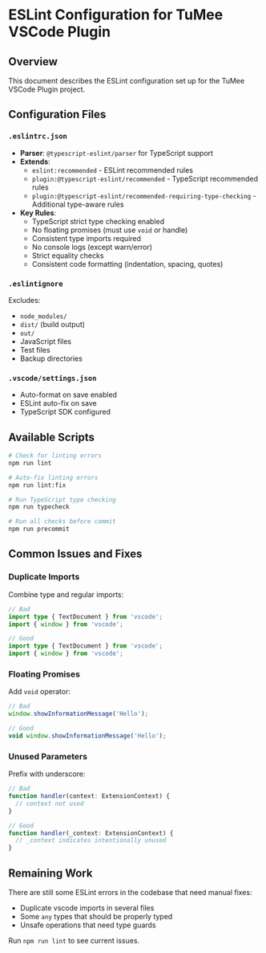 # ESLint Configuration for TuMee VSCode Plugin

## Overview

This document describes the ESLint configuration set up for the TuMee VSCode Plugin project.

## Configuration Files

### `.eslintrc.json`

- **Parser**: `@typescript-eslint/parser` for TypeScript support
- **Extends**:
  - `eslint:recommended` - ESLint recommended rules
  - `plugin:@typescript-eslint/recommended` - TypeScript recommended rules
  - `plugin:@typescript-eslint/recommended-requiring-type-checking` - Additional type-aware rules
- **Key Rules**:
  - TypeScript strict type checking enabled
  - No floating promises (must use `void` or handle)
  - Consistent type imports required
  - No console logs (except warn/error)
  - Strict equality checks
  - Consistent code formatting (indentation, spacing, quotes)

### `.eslintignore`

Excludes:

- `node_modules/`
- `dist/` (build output)
- `out/`
- JavaScript files
- Test files
- Backup directories

### `.vscode/settings.json`

- Auto-format on save enabled
- ESLint auto-fix on save
- TypeScript SDK configured

## Available Scripts

```bash
# Check for linting errors
npm run lint

# Auto-fix linting errors
npm run lint:fix

# Run TypeScript type checking
npm run typecheck

# Run all checks before commit
npm run precommit
```

## Common Issues and Fixes

### Duplicate Imports

Combine type and regular imports:

```typescript
// Bad
import type { TextDocument } from 'vscode';
import { window } from 'vscode';

// Good
import type { TextDocument } from 'vscode';
import { window } from 'vscode';
```

### Floating Promises

Add `void` operator:

```typescript
// Bad
window.showInformationMessage('Hello');

// Good
void window.showInformationMessage('Hello');
```

### Unused Parameters

Prefix with underscore:

```typescript
// Bad
function handler(context: ExtensionContext) {
  // context not used
}

// Good
function handler(_context: ExtensionContext) {
  // _context indicates intentionally unused
}
```

## Remaining Work

There are still some ESLint errors in the codebase that need manual fixes:

- Duplicate vscode imports in several files
- Some `any` types that should be properly typed
- Unsafe operations that need type guards

Run `npm run lint` to see current issues.
